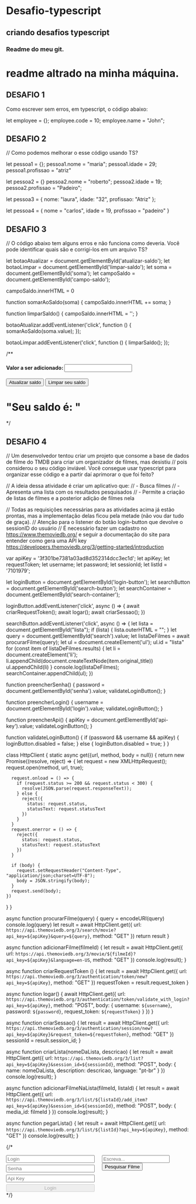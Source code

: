 # Desafio-typescript

## criando desafios typescript

### Readme do meu git.


# readme altrado na minha máquina.



## DESAFIO 1

Como escrever sem erros, em typescript, o código abaixo:

let employee = {};
employee.code = 10;
employee.name = "John";


## DESAFIO 2
// Como podemos melhorar o esse código usando TS? 

let pessoa1 = {};
pessoa1.nome = "maria";
pessoa1.idade = 29;
pessoa1.profissao = "atriz"

let pessoa2 = {}
pessoa2.nome = "roberto";
pessoa2.idade = 19;
pessoa2.profissao = "Padeiro";

let pessoa3 = {
    nome: "laura",
    idade: "32",
    profissao: "Atriz"
};

let pessoa4 = {
    nome = "carlos",
    idade = 19,
    profissao = "padeiro"
}


## DESAFIO 3
// O código abaixo tem alguns erros e não funciona como deveria. Você pode identificar quais são e corrigi-los em um arquivo TS?

let botaoAtualizar = document.getElementById('atualizar-saldo');
let botaoLimpar = document.getElementById('limpar-saldo');
let soma = document.getElementById('soma');
let campoSaldo = document.getElementById('campo-saldo');

campoSaldo.innerHTML = 0

function somarAoSaldo(soma) {
    campoSaldo.innerHTML += soma;
}

function limparSaldo() {
    campoSaldo.innerHTML = '';
}

botaoAtualizar.addEventListener('click', function () {
    somarAoSaldo(soma.value);
});

botaoLimpar.addEventListener('click', function () {
    limparSaldo();
});

/**
    <h4>Valor a ser adicionado: <input id="soma"> </h4>
    <button id="atualizar-saldo">Atualizar saldo</button>
    <button id="limpar-saldo">Limpar seu saldo</button>
    <h1>"Seu saldo é: " <span id="campo-saldo"></span></h1>
 */


## DESAFIO 4
// Um desenvolvedor tentou criar um projeto que consome a base de dados de filme do TMDB para criar um organizador de filmes, mas desistiu 
// pois considerou o seu código inviável. Você consegue usar typescript para organizar esse código e a partir daí aprimorar o que foi feito?

// A ideia dessa atividade é criar um aplicativo que: 
//    - Busca filmes
//    - Apresenta uma lista com os resultados pesquisados
//    - Permite a criação de listas de filmes e a posterior adição de filmes nela

// Todas as requisições necessárias para as atividades acima já estão prontas, mas a implementação delas ficou pela metade (não vou dar tudo de graça).
// Atenção para o listener do botão login-button que devolve o sessionID do usuário
// É necessário fazer um cadastro no https://www.themoviedb.org/ e seguir a documentação do site para entender como gera uma API key https://developers.themoviedb.org/3/getting-started/introduction

var apiKey = '3f301be7381a03ad8d352314dcc3ec1d';
let apiKey;
let requestToken;
let username;
let password;
let sessionId;
let listId = '7101979';

let loginButton = document.getElementById('login-button');
let searchButton = document.getElementById('search-button');
let searchContainer = document.getElementById('search-container');

loginButton.addEventListener('click', async () => {
  await criarRequestToken();
  await logar();
  await criarSessao();
})

searchButton.addEventListener('click', async () => {
  let lista = document.getElementById("lista");
  if (lista) {
    lista.outerHTML = "";
  }
  let query = document.getElementById('search').value;
  let listaDeFilmes = await procurarFilme(query);
  let ul = document.createElement('ul');
  ul.id = "lista"
  for (const item of listaDeFilmes.results) {
    let li = document.createElement('li');
    li.appendChild(document.createTextNode(item.original_title))
    ul.appendChild(li)
  }
  console.log(listaDeFilmes);
  searchContainer.appendChild(ul);
})

function preencherSenha() {
  password = document.getElementById('senha').value;
  validateLoginButton();
}

function preencherLogin() {
  username =  document.getElementById('login').value;
  validateLoginButton();
}

function preencherApi() {
  apiKey = document.getElementById('api-key').value;
  validateLoginButton();
}

function validateLoginButton() {
  if (password && username && apiKey) {
    loginButton.disabled = false;
  } else {
    loginButton.disabled = true;
  }
}

class HttpClient {
  static async get({url, method, body = null}) {
    return new Promise((resolve, reject) => {
      let request = new XMLHttpRequest();
      request.open(method, url, true);

      request.onload = () => {
        if (request.status >= 200 && request.status < 300) {
          resolve(JSON.parse(request.responseText));
        } else {
          reject({
            status: request.status,
            statusText: request.statusText
          })
        }
      }
      request.onerror = () => {
        reject({
          status: request.status,
          statusText: request.statusText
        })
      }

      if (body) {
        request.setRequestHeader("Content-Type", "application/json;charset=UTF-8");
        body = JSON.stringify(body);
      }
      request.send(body);
    })
  }
}

async function procurarFilme(query) {
  query = encodeURI(query)
  console.log(query)
  let result = await HttpClient.get({
    url: `https://api.themoviedb.org/3/search/movie?api_key=${apiKey}&query=${query}`,
    method: "GET"
  })
  return result
}

async function adicionarFilme(filmeId) {
  let result = await HttpClient.get({
    url: `https://api.themoviedb.org/3/movie/${filmeId}?api_key=${apiKey}&language=en-US`,
    method: "GET"
  })
  console.log(result);
}

async function criarRequestToken () {
  let result = await HttpClient.get({
    url: `https://api.themoviedb.org/3/authentication/token/new?api_key=${apiKey}`,
    method: "GET"
  })
  requestToken = result.request_token
}

async function logar() {
  await HttpClient.get({
    url: `https://api.themoviedb.org/3/authentication/token/validate_with_login?api_key=${apiKey}`,
    method: "POST",
    body: {
      username: `${username}`,
      password: `${password}`,
      request_token: `${requestToken}`
    }
  })
}

async function criarSessao() {
  let result = await HttpClient.get({
    url: `https://api.themoviedb.org/3/authentication/session/new?api_key=${apiKey}&request_token=${requestToken}`,
    method: "GET"
  })
  sessionId = result.session_id;
}

async function criarLista(nomeDaLista, descricao) {
  let result = await HttpClient.get({
    url: `https://api.themoviedb.org/3/list?api_key=${apiKey}&session_id=${sessionId}`,
    method: "POST",
    body: {
      name: nomeDaLista,
      description: descricao,
      language: "pt-br"
    }
  })
  console.log(result);
}

async function adicionarFilmeNaLista(filmeId, listaId) {
  let result = await HttpClient.get({
    url: `https://api.themoviedb.org/3/list/${listaId}/add_item?api_key=${apiKey}&session_id=${sessionId}`,
    method: "POST",
    body: {
      media_id: filmeId
    }
  })
  console.log(result);
}

async function pegarLista() {
  let result = await HttpClient.get({
    url: `https://api.themoviedb.org/3/list/${listId}?api_key=${apiKey}`,
    method: "GET"
  })
  console.log(result);
}

{/* <div style="display: flex;">
  <div style="display: flex; width: 300px; height: 100px; justify-content: space-between; flex-direction: column;">
      <input id="login" placeholder="Login" onchange="preencherLogin(event)">
      <input id="senha" placeholder="Senha" type="password" onchange="preencherSenha(event)">
      <input id="api-key" placeholder="Api Key" onchange="preencherApi()">
      <button id="login-button" disabled>Login</button>
  </div>
  <div id="search-container" style="margin-left: 20px">
      <input id="search" placeholder="Escreva...">
      <button id="search-button">Pesquisar Filme</button>
  </div>
</div>*/}